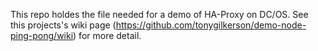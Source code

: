 This repo holdes the file needed for a demo of HA-Proxy on DC/OS.  See this projects's wiki page (https://github.com/tonygilkerson/demo-node-ping-pong/wiki) for more detail.  
